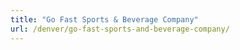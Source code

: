 ```yaml
---
title: "Go Fast Sports & Beverage Company"
url: /denver/go-fast-sports-and-beverage-company/
---
```

